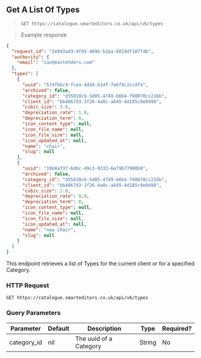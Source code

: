 ## Get A List Of Types

> `GET https://catalogue.smarteditors.co.uk/api/v6/types`

> Example response

```json
{
  "request_id": "2e843ad3-4f95-469b-b2ea-6819df107fdb",
  "authority": {
    "email": "ian@eastenders.com"
  },
  "types": [
    {
      "uuid": "574fbbc9-fcea-4dd4-b1df-7e6f9c2ccdf4",
      "archived": false,
      "category_id": "d55010cb-5d05-4749-b6b4-f08070cc21bb",
      "client_id": "bb4867d3-1f26-4a0c-a645-4d185c9e9498",
      "cubic_size": 3.0,
      "depreciation_rate": 1.0,
      "depreciation_term": 0,
      "icon_content_type": null,
      "icon_file_name": null,
      "icon_file_size": null,
      "icon_updated_at": null,
      "name": "chair",
      "slug": null
    },
    {
      "uuid": "19b8af37-6dbc-49c3-9333-6e79b77980b0",
      "archived": false,
      "category_id": "d55010cb-5d05-4749-b6b4-f08070cc21bb",
      "client_id": "bb4867d3-1f26-4a0c-a645-4d185c9e9498",
      "cubic_size": 2.0,
      "depreciation_rate": 0.0,
      "depreciation_term": 0,
      "icon_content_type": null,
      "icon_file_name": null,
      "icon_file_size": null,
      "icon_updated_at": null,
      "name": "new chair",
      "slug": null
    }
  ]
}
```

This endpoint retrieves a list of Types for the current client or for a specified Category. 

### HTTP Request

`GET https://catalogue.smarteditors.co.uk/api/v6/types`


### Query Parameters

Parameter | Default | Description | Type | Required?
--------- | ------- | ----------- | ---- | --------
category_id | nil | The uuid of a Category | String | No